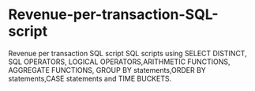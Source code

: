 # Revenue-per-transaction-SQL-script
Revenue per transaction SQL script
SQL scripts using SELECT DISTINCT, SQL OPERATORS, LOGICAL OPERATORS,ARITHMETIC FUNCTIONS, AGGREGATE FUNCTIONS, GROUP BY statements,ORDER BY statements,CASE statements and TIME BUCKETS.
